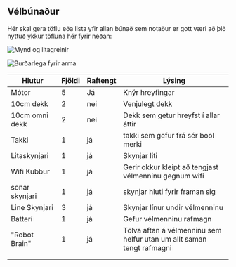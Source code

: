 ## Vélbúnaður
Hér skal gera töflu eða lista yfir allan búnað sem notaður er gott væri að þið nýttuð ykkur töfluna hér fyrir neðan:

![Mynd og litagreinir](./img/visionsensor.jpg)

![Burðarlega fyrir arma](./img/275-1810-turntable-bearing-together.jpg)

  | Hlutur | Fjöldi | Raftengt | Lýsing |
  | --- | --- | --- | --- |
  | Mótor  | 5 | Já | Knýr hreyfingar | 
  | 10cm dekk  | 2 | nei | Venjulegt dekk |
  | 10cm omni dekk  | 2 | nei | Dekk sem getur hreyfst í allar áttir | 
  | Takki  | 1 | já | takki sem gefur frá sér bool merki |
  | Litaskynjari  | 1 | já | Skynjar liti |
  | Wifi Kubbur  | 1 | já | Gerir okkur kleipt að tengjast vélmenninu gegnum wifi |
  |  sonar skynjari | 1 | já | skynjar hluti fyrir framan sig |
  | Line Skynjari  | 3 | já | Skynjar línur undir vélmenninu |
  | Batterí  | 1 | já | Gefur vélmenninu rafmagn |
  | "Robot Brain"  | 1 | já | Tölva aftan á vélmenninu sem helfur utan um allt saman tengt rafmagni |
  |   |  |  |  |
  |   |  |  |  |
  
